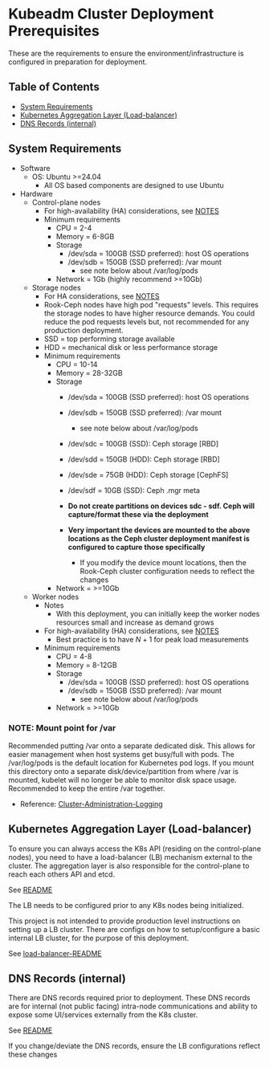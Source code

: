 # Kubeadm Cluster Deployment Prerequisites

These are the requirements to ensure the environment/infrastructure is configured in preparation for deployment.

## Table of Contents

- [System Requirements](#system-requirements)
- [Kubernetes Aggregation Layer (Load-balancer)](#kubernetes-aggregation-layer-load-balancer)
- [DNS Records (internal)](#dns-records-internal)

## System Requirements

- Software
  - OS: Ubuntu >=24.04
    - All OS based components are designed to use Ubuntu
- Hardware
  - Control-plane nodes
    - For high-availability (HA) considerations, see [NOTES](NOTES.md#high-availability-ha---things-to-consider)
    - Minimum requirements
      - CPU = 2-4
      - Memory = 6-8GB
      - Storage
        - /dev/sda = 100GB (SSD preferred): host OS operations
        - /dev/sdb = 150GB (SSD preferred): /var mount
          - see note below about /var/log/pods
      - Network = 1Gb (highly recommend >=10Gb)
  - Storage nodes
    - For HA considerations, see [NOTES](NOTES.md#storage-node-availability)
    - Rook-Ceph nodes have high pod "requests" levels.  This requires the storage nodes to have higher resource demands.  You could reduce the pod requests levels but, not recommended for any production deployment.
    - SSD = top performing storage available
    - HDD = mechanical disk or less performance storage
    - Minimum requirements
      - CPU = 10-14
      - Memory = 28-32GB
      - Storage
        - /dev/sda = 100GB (SSD preferred): host OS operations
        - /dev/sdb = 150GB (SSD preferred): /var mount
          - see note below about /var/log/pods
        - /dev/sdc = 100GB (SSD): Ceph storage \[RBD]
        - /dev/sdd = 150GB (HDD): Ceph storage \[RBD]
        - /dev/sde = 75GB (HDD): Ceph storage \[CephFS]
        - /dev/sdf = 10GB (SSD): Ceph .mgr meta

        - **Do not create partitions on devices sdc - sdf.  Ceph will capture/format these via the deployment**
        - **Very important the devices are mounted to the above locations as the Ceph cluster deployment manifest is configured to capture those specifically**
          - If you modify the device mount locations, then the Rook-Ceph cluster configuration needs to reflect the changes
      - Network = >=10Gb
  - Worker nodes
    - Notes
      - With this deployment, you can initially keep the worker nodes resources small and increase as demand grows
    - For high-availability (HA) considerations, see [NOTES](NOTES.md#impact-radius-for-worker-nodes)
      - Best practice is to have $N + 1$ for peak load measurements
    - Minimum requirements
      - CPU = 4-8
      - Memory = 8-12GB
      - Storage
        - /dev/sda = 100GB (SSD preferred): host OS operations
        - /dev/sdb = 150GB (SSD preferred): /var mount
          - see note below about /var/log/pods
      - Network = >=10Gb

### NOTE: Mount point for **/var**

Recommended putting /var onto a separate dedicated disk.  This allows for easier management when host systems get busy/full with pods.  The /var/log/pods is the default location for Kubernetes pod logs.  If you mount this directory onto a separate disk/device/partition from where /var is mounted, kubelet will no longer be able to monitor disk space usage.  Recommended to keep the entire /var together.

- Reference: [Cluster-Administration-Logging](https://kubernetes.io/docs/concepts/cluster-administration/logging/#log-location-node)

## Kubernetes Aggregation Layer (Load-balancer)

To ensure you can always access the K8s API (residing on the control-plane nodes), you need to have a load-balancer (LB) mechanism external to the cluster.  The aggregation layer is also responsible for the control-plane to reach each others API and etcd.  

See [README](README.md#kubernetes-environment)

The LB needs to be configured prior to any K8s nodes being initialized.

This project is not intended to provide production level instructions on setting up a LB cluster.  There are configs on how to setup/configure a basic internal LB cluster, for the purpose of this deployment.

See [load-balancer-README](load-balancer/README.md)

## DNS Records (internal)

There are DNS records required prior to deployment.  These DNS records are for internal (not public facing) intra-node communications and ability to expose some UI/services externally from the K8s cluster.

See [README](README.md#kubernetes-environment)

If you change/deviate the DNS records, ensure the LB configurations reflect these changes

